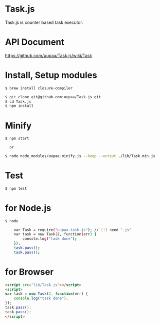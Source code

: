 Task.js
=======

Task.js is counter based task executor.


# API Document

https://github.com/uupaa/Task.js/wiki/Task

# Install, Setup modules

```sh
$ brew install closure-compiler

$ git clone git@github.com:uupaa/Task.js.git
$ cd Task.js
$ npm install
```

# Minify

```sh
$ npm start

  or

$ node node_modules/uupaa.minify.js --keep --output ./lib/Task.min.js ./lib/Task.js
```

# Test

```sh
$ npm test
```

# for Node.js
```sh
$ node

    var Task = require("uupaa.task.js"); // [!] need ".js"
    var task = new Task(2, function(err) {
        console.log("task done");
    });
    task.pass();
    task.pass();
```

# for Browser

```html
<script src="lib/Task.js"></script>
<script>
var task = new Task(2, function(err) {
    console.log("task done");
});
task.pass();
task.pass();
</script>
```

